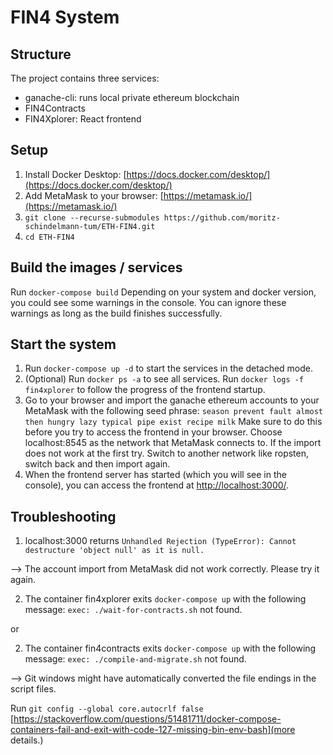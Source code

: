 # FIN4 System

## Structure

The project contains three services:

- ganache-cli: runs local private ethereum blockchain
- FIN4Contracts
- FIN4Xplorer: React frontend 

## Setup

1. Install Docker Desktop: [https://docs.docker.com/desktop/](https://docs.docker.com/desktop/)
2. Add MetaMask to your browser: [https://metamask.io/](https://metamask.io/)
3. `git clone --recurse-submodules https://github.com/moritz-schindelmann-tum/ETH-FIN4.git`
4. `cd ETH-FIN4`

## Build the images / services

Run `docker-compose build`
Depending on your system and docker version, you could see some warnings in the console. You can ignore these warnings as long as the build finishes successfully.

## Start the system

1. Run `docker-compose up -d` to start the services in the detached mode.
2. (Optional) Run `docker ps -a` to see all services.
Run `docker logs -f fin4xplorer` to follow the progress of the frontend startup. 
3. Go to your browser and import the ganache ethereum accounts to your MetaMask with the following seed phrase: 
`season prevent fault almost then hungry lazy typical pipe exist recipe milk` 
Make sure to do this before you try to access the frontend in your browser. 
Choose localhost:8545 as the network that MetaMask connects to. If the import does not work at the first try. Switch to another network like ropsten, switch back and then import again.
5. When the frontend server has started (which you will see in the console), you can access the frontend at [http://localhost:3000/](http://localhost:3000/).

## Troubleshooting

1. localhost:3000 returns `Unhandled Rejection (TypeError): Cannot destructure 'object null' as it is null.`

  --> The account import from MetaMask did not work correctly. Please try it again.

2. The container fin4xplorer exits `docker-compose up` with the following message: `exec: ./wait-for-contracts.sh` not found.

or 

2. The container fin4contracts exits `docker-compose up` with the following message: `exec: ./compile-and-migrate.sh` not found.

--> Git windows might have automatically converted the file endings in the script files. 

Run `git config --global core.autocrlf false`
[https://stackoverflow.com/questions/51481711/docker-compose-containers-fail-and-exit-with-code-127-missing-bin-env-bash](more details.)

